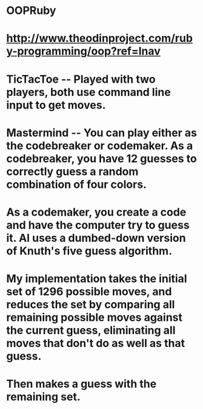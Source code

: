# OOPRuby
# http://www.theodinproject.com/ruby-programming/oop?ref=lnav

# TicTacToe -- Played with two players, both use command line input to get moves.

# Mastermind -- You can play either as the codebreaker or codemaker. As a codebreaker, you have 12 guesses to correctly guess a random combination of four colors.
# As a codemaker, you create a code and have the computer try to guess it. AI uses a dumbed-down version of Knuth's five guess algorithm. 
# My implementation takes the initial set of 1296 possible moves, and reduces the set by comparing all remaining possible moves against the current guess, eliminating all moves that don't do as well as that guess.
# Then makes a guess with the remaining set.
